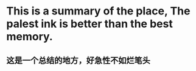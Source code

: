 # This is a summary of the place, The palest ink is better than the best memory.

## 这是一个总结的地方，好急性不如烂笔头
